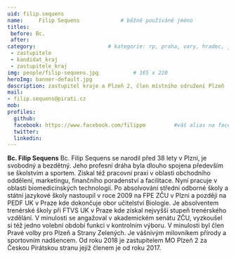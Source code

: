 ```yaml
---
uid: filip.sequens
name:     Filip Sequens      		# běžně používáné jméno
titles:
 before: Bc.
 after: 
category:                 		# kategorie: rp, praha, vary, hradec, jmk, senat
 - zastupitele
 - kandidat_kraj
 - zastupitele_kraj
img: people/filip-sequens.jpg           # 165 x 220
heroImg: banner-default.jpg
description: zastupitel kraje a Plzeň 2, člen místního sdružení Plzeň       
mail:
- filip.sequens@pirati.cz
mob: 
profiles:
  github:
  facebook:	https://www.facebook.com/filippm		 #váš alias na facebooku - pokud nemáte, napište před to #	
  twitter:
  linkedin: 
---
```


**Bc. Filip Sequens** Bc. Filip Sequens se narodil před 38 lety v Plzni, je svobodný a bezdětný. Jeho profesní dráha
byla dlouho spojena především se školstvím a sportem. Získal též pracovní praxi v oblasti
obchodního oddělení, marketingu, finančního poradenství a facilitace. Nyní pracuje v oblasti
biomedicínských technologií. Po absolvování střední odborné školy a státní jazykové školy
nastoupil v roce 2009 na FPE ZČU v Plzni a později na PEDF UK v Praze kde dokončuje obor
učitelství Biologie. Je absolventem trenérské školy při FTVS UK v Praze kde získal nejvyšší
stupeň trenérského vzdělání. V minulosti se angažoval v akademickém senátu ZČU, vyzkoušel
si též jedno volební období funkci v kontrolním výboru. V minulosti byl člen Pravé volby pro
Plzeň a Strany Zelených. Je vášnivým milovníkem přírody a sportovním nadšencem. Od roku
2018 je zastupitelem MO Plzeň 2 za Českou Pirátskou stranu jejíž členem je od roku 2017.

